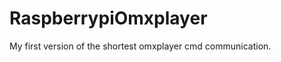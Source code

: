 RaspberrypiOmxplayer
====================

My first version of the shortest omxplayer cmd communication.